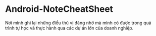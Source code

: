 # Android-NoteCheatSheet
Nơi mình ghi lại những điều thú vị đáng nhớ mà mình có được trong quá trình tự học và thực hành qua các dự án lớn của doanh nghiệp.
